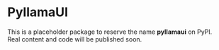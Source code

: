 # PyllamaUI

This is a placeholder package to reserve the name **pyllamaui** on PyPI.  
Real content and code will be published soon.
